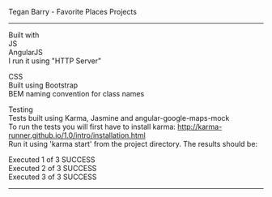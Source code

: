 Tegan Barry - Favorite Places Projects

------

Built with<br />
JS<br />
AngularJS<br />
I run it using "HTTP Server"<br />

CSS<br />
Built using Bootstrap<br />
BEM naming convention for class names<br />

Testing<br />
Tests built using Karma, Jasmine and angular-google-maps-mock<br />
To run the tests you will first have to install karma: http://karma-runner.github.io/1.0/intro/installation.html</br>
Run it using 'karma start' from the project directory.  The results should be:</br>

Executed 1 of 3 SUCCESS<br />
Executed 2 of 3 SUCCESS<br />
Executed 3 of 3 SUCCESS<br />


------
